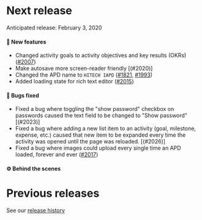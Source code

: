 # Next release

Anticipated release: February 3, 2020

#### 🚀 New features

- Changed activity goals to activity objectives and key results (OKRs) ([#2007])
- Make autosave more screen-reader friendly [(#2020)]
- Changed the APD name to `HITECH IAPD` ([#1821], [#1993])
- Added loading state for rich text editor ([#2015])

#### 🐛 Bugs fixed

- Fixed a bug where toggling the "show password" checkbox on passwords caused the text field to be changed to "Show password" [(#2023)]
- Fixed a bug where adding a new list item to an activity (goal, milestone, expense, etc.) caused that new item to be expanded every time the activity was opened until the page was reloaded. [(#2026)]
- Fixed a bug where images could upload every single time an APD loaded, forever and ever ([#2017])

#### ⚙️ Behind the scenes

# Previous releases

See our [release history](https://github.com/18F/cms-hitech-apd/releases)

[#2007]: https://github.com/18F/cms-hitech-apd/issues/2007
[#1821]: https://github.com/18F/cms-hitech-apd/issues/1821
[#1993]: https://github.com/18F/cms-hitech-apd/issues/199
[#2015]: https://github.com/18F/cms-hitech-apd/pull/2015
[#2023]: https://github.com/18F/cms-hitech-apd/issues/2023
[#2026]: https://github.com/18F/cms-hitech-apd/issues/2026
[#2017]: https://github.com/18F/cms-hitech-apd/issues/2017
[#2020]: https://github.com/18F/cms-hitech-apd/pull/2028
